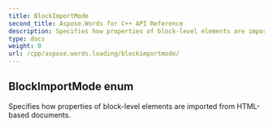 ```yaml
---
title: BlockImportMode
second_title: Aspose.Words for C++ API Reference
description: Specifies how properties of block-level elements are imported from HTML-based documents. 
type: docs
weight: 0
url: /cpp/aspose.words.loading/blockimportmode/
---
```

## BlockImportMode enum


Specifies how properties of block-level elements are imported from HTML-based documents.

